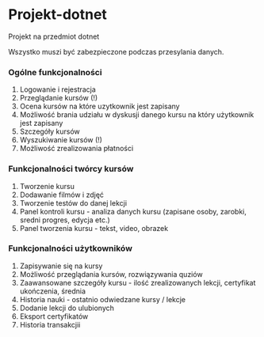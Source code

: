 # Projekt-dotnet
Projekt na przedmiot dotnet

Wszystko muszi być zabezpieczone podczas przesylania danych.


### Ogólne funkcjonalności
1. Logowanie i rejestracja
2. Przeglądanie kursów (!) 
3. Ocena kursów na które uzytkownik jest zapisany
4. Możliwość brania udziału w dyskusji danego kursu na który użytkownik jest zapisany
5. Szczegóły kursów
6. Wyszukiwanie kursów (!)
7. Możliwość zrealizowania płatności

### Funkcjonalności twórcy kursów
1. Tworzenie kursu
2. Dodawanie filmów i zdjęć
3. Tworzenie testów do danej lekcji
4. Panel kontroli kursu - analiza danych kursu (zapisane osoby, zarobki, sredni progres, edycja etc.)
5. Panel tworzenia kursu - tekst, video, obrazek

### Funkcjonalności użytkowników
1. Zapisywanie się na kursy
2. Możliwość przeglądania kursów, rozwiązywania quziów
3. Zaawansowane szczegóły kursu - ilość zrealizowanych lekcji, certyfikat ukończenia, średnia
4. Historia nauki - ostatnio odwiedzane kursy / lekcje
5. Dodanie lekcji do ulubionych
6. Eksport certyfikatów
7. Historia transakcjii 
